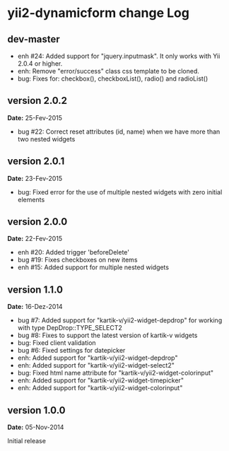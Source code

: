 yii2-dynamicform change Log
===========================

dev-master
----------
- enh #24: Added support for "jquery.inputmask". It only works with Yii 2.0.4 or higher.
- enh: Remove "error/success" class css template to be cloned.
- bug: Fixes for: checkbox(), checkboxList(), radio() and radioList()


version 2.0.2
-------------
**Date:** 25-Fev-2015
- bug #22: Correct reset attributes (id, name) when we have more than two nested widgets 


version 2.0.1
-------------
**Date:** 23-Fev-2015
- bug: Fixed error for the use of multiple nested widgets with zero initial elements


version 2.0.0
-------------
**Date:** 22-Fev-2015
- enh #20: Added trigger 'beforeDelete'
- bug #19: Fixes checkboxes on new items
- enh #15: Added support for multiple nested widgets


version 1.1.0
-------------
**Date:** 16-Dez-2014

- bug #7: Added support for "kartik-v/yii2-widget-depdrop" for working with type DepDrop::TYPE_SELECT2
- bug #8: Fixes to support the latest version of kartik-v widgets
- bug: Fixed client validation
- bug #6: Fixed settings for datepicker
- enh: Added support for "kartik-v/yii2-widget-depdrop"
- enh: Added support for "kartik-v/yii2-widget-select2"
- bug: Fixed html name attribute for "kartik-v/yii2-widget-colorinput"
- enh: Added support for "kartik-v/yii2-widget-timepicker"
- enh: Added support for "kartik-v/yii2-widget-colorinput"


version 1.0.0
-------------
**Date:** 05-Nov-2014

Initial release
